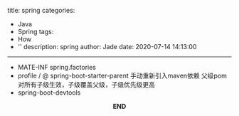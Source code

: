 title: spring
categories:
  - Java
  - Spring
tags:
  - How
  - ''
description: spring
author: Jade
date: 2020-07-14 14:13:00
---

- MATE-INF
	spring.factories
- profile / @  spring-boot-starter-parent
	手动重新引入maven依赖
	父级pom对所有子级生效，子级覆盖父级，子级优先级更高
- spring-boot-devtools

<p style="text-align: center"><strong>END</strong></p>